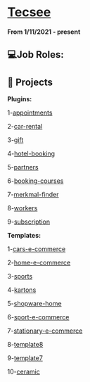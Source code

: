 # [Tecsee](https://tecsee.de/en/)

**From 1/11/2021 - present**

## 💻Job Roles:


## 📝 Projects

**Plugins:**

1-[appointments](http://appointments.dev.tecsee.de/)

2-[car-rental](https://car-rental.dev.tecsee.de/vermietung)

3-[gift](https://gift.dev.tecsee.de/)

4-[hotel-booking](https://hotel-booking-system.dev.tecsee.de/)

5-[partners](https://partners.dev.tecsee.de/)

6-[booking-courses](https://test-booking-courses.dev.tecsee.de/)

7-[merkmal-finder](https://test-merkmal-finder.dev.tecsee.de/)

8-[workers](https://workers.dev.tecsee.de/)

9-[subscription](https://laravel.dev.tecsee.de/)


**Templates:**

1-[cars-e-commerce](https://cars-e-commerce.dev.tecsee.de/)

2-[home-e-commerce](https://home-e-commerce.dev.tecsee.de/)

3-[sports](http://sports.dev.tecsee.de/)

4-[kartons](http://kartons-temp.dev.tecsee.de/)

5-[shopware-home](https://shopware-home-theme.dev.tecsee.de/)

6-[sport-e-commerce](https://sport-e-commerce.dev.tecsee.de/)

7-[stationary-e-commerce](http://stationary-e-commerce.dev.tecsee.de/)

8-[template8](https://template8.wawihost.de/)

9-[template7](https://template7.wawihost.de/)

10-[ceramic](https://radany.de/)
